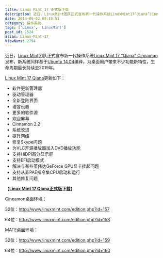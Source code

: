 ```yaml
---
title: Linux Mint 17 正式版下载
description: 近日，LinuxMint团队正式宣布新一代操作系统LinuxMint17“Qiana”Cinnamon发布，新系统同样基于Ubuntu14.04编译，为桌面用户带来不少功能新特性，生命周期最长持续至2019年。LinuxMint17Qiana更新如下：软件更新管理器驱动管理器全新登陆界面语言设置更多的软件源欢迎屏幕Cinn
date: 2014-06-02 09:10:51
category: 操作系统
tags: ['Linux', 'LinuxMint']
post_id: 1524
alias: Linux-Mint-17
ViewNums: 2794
---
```


近日，[Linux Mint](/tags/LinuxMint)团队正式宣布新一代操作系统[Linux Mint 17 “Qiana” Cinnamon](/blog/linux-mint-17)发布，新系统同样基于[Ubuntu 14.04](/blog/ubuntu-1404-lts-final)编译，为桌面用户带来不少功能新特性，生命周期最长持续至2019年。

[Linux Mint 17 Qiana](http://Linux-Mint-17)更新如下：

* 软件更新管理器
* 驱动管理器
* 全新登陆界面
* 语言设置
* 更多的软件源
* 欢迎屏幕
* Cinnamon 2.2
* 系统改进
* 提升网络
* 修复Skype问题
* 为VLC开源播放器加入DVD播放功能
* 支持HiDPI高分显示屏
* 支持EFI启动模式
* 解决与某些英伟达GeForce GPU显卡挂起问题
* 支持从非PAE指令集CPU启动和运行
* 其他修复问题

【[**Linux Mint 17 Qiana正式版下载**](http://Linux-Mint-17)】

Cinnamon桌面环境：

32位：<http://www.linuxmint.com/edition.php?id=157>

64位：<http://www.linuxmint.com/edition.php?id=158>

MATE桌面环境：

32位：<http://www.linuxmint.com/edition.php?id=159>

64位：<http://www.linuxmint.com/edition.php?id=160>

